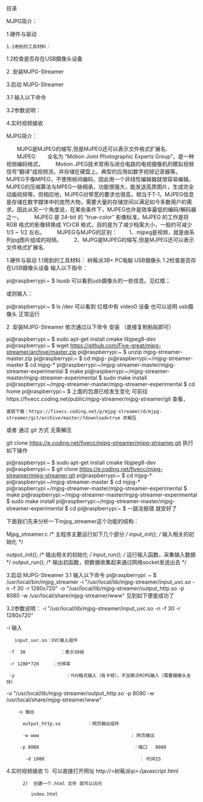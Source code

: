 目录

MJPG简介： 

1.硬件与驱动

    1.1用到的工具材料：

  1.2检查是否存在USB摄像头设备

2 .安装MJPG-Streamer

3.启动 MJPG-Streamer

 3.1  输入以下命令

3.2参数说明：

   4.实时视频接收

MJPG简介： 

　　MJPG是MJPEG的缩写,但是MJPEG还可以表示文件格式扩展名. 
　　MJPEG 
　　全名为 “Motion Joint Photographic Experts Group”，是一种视频编码格式， 
　　Motion JPEG技术常用与闭合电路的电视摄像机的模拟视频信号“翻译”成视频流，并存储在硬盘上。典型的应用如数字视频记录器等。MJPEG不像MPEG，不使用帧间编码，因此用一个非线性编辑器就很容易编辑。MJPEG的压缩算法与MPEG一脉相承，功能很强大，能发送高质图片，生成完全动画视频等。但相应地，MJPEG对带宽的要求也很高，相当于T-1，MJPEG信息是存储在数字媒体中的庞然大物，需要大量的存储空间以满足如今多数用户的需求。因此从另一个角度说，在某些条件下，MJPEG也许是效率最低的编码/解码器之一。 
　　MJPEG 是 24-bit 的 “true-color” 影像标准，MJPEG 的工作是将 RGB 格式的影像转换成 YCrCB 格式，目的是为了减少档案大小，一般约可减少 1/3 ~ 1/2 左右。 
　　MJPEG与MJPG的区别： 
　　1、mjpeg是视频，就是由系列jpg图片组成的视频。 
　　2、MJPG是MJPEG的缩写,但是MJPEG还可以表示文件格式扩展名. 

1.硬件与驱动
    1.1用到的工具材料：
      树莓派3B+
      PC电脑
      USB摄像头
  1.2检查是否存在USB摄像头设备
         输入以下指令：

pi@raspberrypi:~ $ lsusb
       可以看到usb摄像头的一些信息。见红框；



   或则输入：  

pi@raspberrypi:~ $ ls /dev
 可以看到 红框中有 video0 设备 也可以说明 usb摄像头 正常运行



2 .安装MJPG-Streamer
       依次通过以下命令 安装 （直接复制粘贴即可）

pi@raspberrypi:~ $ sudo apt-get install cmake libjpeg8-dev
pi@raspberrypi:~ $ wget https://github.com/Five-great/mjpg-streamer/archive/master.zip
pi@raspberrypi:~ $  unzip mjpg-streamer-master.zip
pi@raspberrypi:~ $ cd mjp*g-*
pi@raspberrypi:~/mjpg-streamer-master $ cd mjpg-*
pi@raspberrypi:~/mjpg-streamer-master/mjpg-streamer-experimental $ make
pi@raspberrypi:~/mjpg-streamer-master/mjpg-streamer-experimental $ sudo make install 
pi@raspberrypi:~/mjpg-streamer-master/mjpg-streamer-experimental $ cd home
pi@raspberrypi:~ $ 
    上面的包源已经发生变化 可前往https://fivecc.coding.net/public/mjpg-streamer/mjpg-streamer/git 查看，

    直链下载：https://fivecc.coding.net/p/mjpg-streamer/d/mjpg-streamer/git/archive/master/?download=true 并解压

   或者 通过 git 方式 无需解压

git clone  https://e.coding.net/fivecc/mjpg-streamer/mjpg-streamer.git
 执行如下操作

pi@raspberrypi:~ $ sudo apt-get install cmake libjpeg8-dev
pi@raspberrypi:~ $ git clone https://e.coding.net/fivecc/mjpg-streamer/mjpg-streamer.git
pi@raspberrypi:~ $ cd mjpg-*
pi@raspberrypi:~/mjpg-streamer-master $ cd mjpg-*
pi@raspberrypi:~/mjpg-streamer-master/mjpg-streamer-experimental $ make
pi@raspberrypi:~/mjpg-streamer-master/mjpg-streamer-experimental $ sudo make install 
pi@raspberrypi:~/mjpg-streamer-master/mjpg-streamer-experimental $ cd 
pi@raspberrypi:~ $ 
  一路没报错 就安好了

下面我们先来分析一下mjpg_streamer这个功能的结构：

Mjpg_streamer.c           /* 主程序主要运行如下几个部分 */
input_init();             /* 输入相关的初始化 */

output_init(); /* 输出相关的初始化 */
input_run(); /* 运行输入函数，采集输入数据*/
output_run(); /* 输出初函数，把数据收集起来通过网络socket发送出去 */

3.启动 MJPG-Streamer
 3.1  输入以下命令
pi@raspberrypi: ~ $ /usr/local/bin/mjpg_streamer -i "/usr/local/lib/mjpg-streamer/input_uvc.so -n -f 30 -r 1280x720" -o "/usr/local/lib/mjpg-streamer/output_http.so -p 8080 -w /usr/local/share/mjpg-streamer/www"
  见到如下便是成功了



3.2参数说明：
 -i "/usr/local/lib/mjpg-streamer/input_uvc.so -n -f 30 -r 1280x720"

-i 输入

       input_uvc.so：UVC输入组件
    
     -f  30             ：表示30帧
    
     -r 1280*720     ：分辨率
    
     -y                   ：YUV格式输入（有卡顿），不加表示MJPG输入（需要摄像头支持）

  -o "/usr/local/lib/mjpg-streamer/output_http.so -p 8080 -w /usr/local/share/mjpg-streamer/www"

        -o 输出
    
          output_http.so          ：网页输出组件
    
          -w www                                  : 网页输出
    
         -p 8080                                   ：端口   8080
    
           -d 1000                                   ： 时间1S

   4.实时视频接收
          1）可以直接打开网址 http://<树莓派ip>:<port>/javascript.html

          2)  创建一个.html 文件 就可以访问 
    
             index.html

<!DOCTYPE html>
<html>
<head>
<title>实时视频</title>
<style>
     #webcam{
          width: 80%;
          height: 80%;
          display: block;
          margin: 10% auto;
          text-align: center;
          position: relative;
     }
     #webcam img{
         width: 100%;
         height: auto;
         display: block;
         margin: 0 auto;
     }
</style>
</head>
<body>

<div id="webcam">
     <div>
     </div>
</div>

<script type="text/javascript">
    var imageNr = 0; // 图片的索引号
    var finished = new Array(); // 下载图片的队列
    var paused = false; //

    function createImageLayer() {
      var img = new Image();
      img.style.position = "absolute";
      img.style.zIndex = -1;
      img.onload = imageOnload;
      img.onclick = imageOnclick;
         //填你对应的ip和端口
      img.src = "http://172.19.8.176:8080/?action=snapshot&n=" + (++imageNr);
      var webcam = document.getElementById("webcam");
      webcam.insertBefore(img, webcam.firstChild);
    }


​     
​    function imageOnload() {
​      this.style.zIndex = imageNr; 
​      while (1 < finished.length) {
​        var del = finished.shift(); // 删除旧照片
​        del.parentNode.removeChild(del);
​      }
​      finished.push(this);
​      if (!paused) createImageLayer();
​    }
​     
    function imageOnclick() { 
      paused = !paused;
      if (!paused) createImageLayer();
    } 
    createImageLayer() 
</script>
</body>
</html>
视频效果：


————————————————
版权声明：本文为CSDN博主「Five-菜鸟级」的原创文章，遵循CC 4.0 BY-SA版权协议，转载请附上原文出处链接及本声明。
原文链接：https://blog.csdn.net/qq_41923622/article/details/88366185
